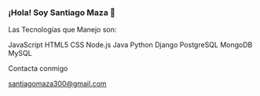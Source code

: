 ### ¡Hola! Soy Santiago Maza 👋



Las Tecnologías que Manejo son:

JavaScript 
HTML5 
CSS 
Node.js 
Java 
Python 
Django 
PostgreSQL 
MongoDB 
MySQL

Contacta conmigo

santiagomaza300@gmail.com
<!--
**MANASES200/MANASES200** is a ✨ _special_ ✨ repository because its `README.md` (this file) appears on your GitHub profile.

Here are some ideas to get you started:

- 🔭 I’m currently working on ...
- 🌱 I’m currently learning ...
- 👯 I’m looking to collaborate on ...
- 🤔 I’m looking for help with ...
- 💬 Ask me about ...
- 📫 How to reach me: ...
- 😄 Pronouns: ...
- ⚡ Fun fact: ...
-->

